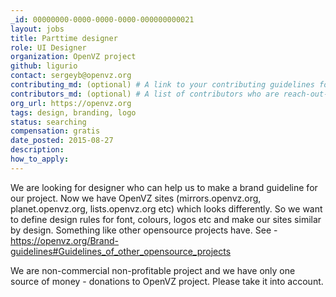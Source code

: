 ```yaml
---
_id: 00000000-0000-0000-0000-000000000021
layout: jobs
title: Parttime designer
role: UI Designer
organization: OpenVZ project
github: ligurio
contact: sergeyb@openvz.org
contributing_md: (optional) # A link to your contributing guidelines for newcomers
contributors_md: (optional) # A list of contributors who are reach-out-able.
org_url: https://openvz.org
tags: design, branding, logo
status: searching
compensation: gratis
date_posted: 2015-08-27
description:
how_to_apply:
---
```


We are looking for designer who can help us to make a brand guideline for our project.
Now we have OpenVZ sites (mirrors.openvz.org, planet.openvz.org, lists.openvz.org etc)
which looks differently. So we want to define design rules for font, colours, logos etc
and make our sites similar by design. Something like other opensource projects have.
See - https://openvz.org/Brand-guidelines#Guidelines_of_other_opensource_projects

We are non-commercial non-profitable project and we have only one source of money -
donations to OpenVZ project. Please take it into account.

